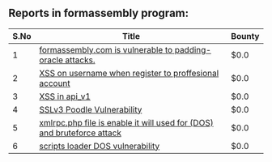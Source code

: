 ## Reports in formassembly program:
| S.No | Title | Bounty |
| ---- | ----- | ------ |
| 1 | [formassembly.com is vulnerable to padding-oracle attacks.](https://hackerone.com/reports/197253) | $0.0 |
| 2 | [XSS on username when register to proffesional account](https://hackerone.com/reports/196989) | $0.0 |
| 3 | [XSS in api_v1](https://hackerone.com/reports/198851) | $0.0 |
| 4 | [SSLv3 Poodle Vulnerability](https://hackerone.com/reports/220116) | $0.0 |
| 5 | [xmlrpc.php file is enable it will used for (DOS) and bruteforce attack](https://hackerone.com/reports/448524) | $0.0 |
| 6 | [scripts loader DOS vulnerability](https://hackerone.com/reports/690338) | $0.0 |